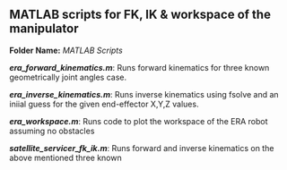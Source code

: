 
## MATLAB scripts for FK, IK & workspace of the manipulator


**Folder Name:** _MATLAB Scripts_

**_era_forward_kinematics.m_**: Runs forward kinematics for three known geometrically joint angles case.

**_era_inverse_kinematics.m_**: Runs inverse kinematics using fsolve and an iniial guess for the given end-effector X,Y,Z values.

**_era_workspace.m_**: Runs code to plot the workspace of the ERA robot assuming no obstacles

**_satellite_servicer_fk_ik.m_**: Runs forward and inverse kinematics on the above mentioned three known 	
